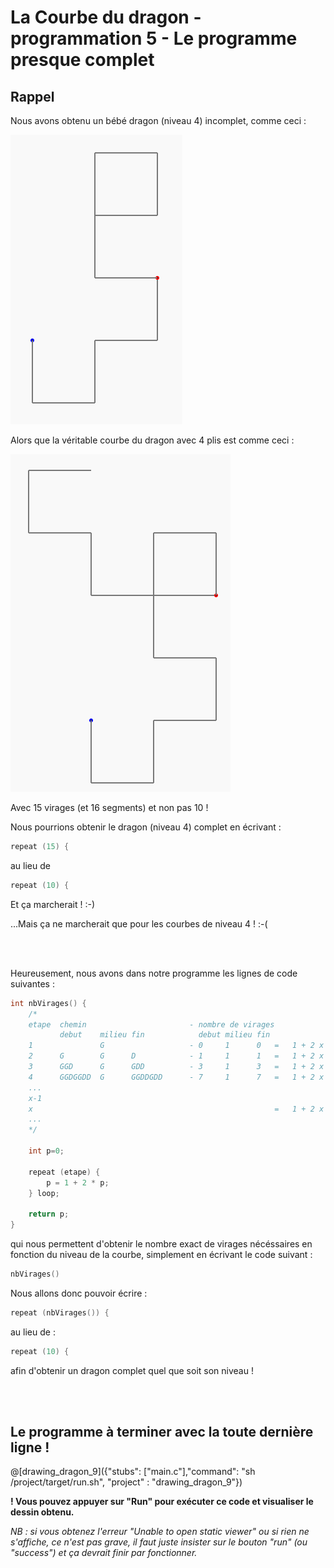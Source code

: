 # La Courbe du dragon - programmation 5 - Le programme presque complet

## Rappel

Nous avons obtenu un bébé dragon (niveau 4) incomplet, comme ceci :

![DragonNiv4_10Virages](img/DragonNiv4_10Virages.PNG) 

Alors que la véritable courbe du dragon avec 4 plis est comme ceci :

![DragonNiv4](img/DragonNiv4.PNG) 

Avec 15 virages (et 16 segments) et non pas 10 !

Nous pourrions obtenir le dragon (niveau 4) complet en écrivant :

```C
repeat (15) {
```

au lieu de 

```C
repeat (10) {
```

Et ça marcherait ! :-)

...Mais ça ne marcherait que pour les courbes de niveau 4 ! :-(

<br><br>

Heureusement, nous avons dans notre programme les lignes de code suivantes :

```C
int nbVirages() {
    /*
    etape  chemin                       - nombre de virages
           debut    milieu fin            debut milieu fin
    1               G                   - 0     1      0   =   1 + 2 x 0  =  1  virage
    2      G        G      D            - 1     1      1   =   1 + 2 x 1  =  3  virages
    3      GGD      G      GDD          - 3     1      3   =   1 + 2 x 3  =  7  virages
    4      GGDGGDD  G      GGDDGDD      - 7     1      7   =   1 + 2 x 7  =  15 virages
    ...
    x-1                                                                   =  p  virages
    x                                                      =   1 + 2 x p        virages
    ...
    */

    int p=0;

    repeat (etape) {
        p = 1 + 2 * p;
    } loop;

    return p;
}
```

qui nous permettent d'obtenir le nombre exact de virages nécéssaires en fonction du niveau de la courbe, simplement en écrivant le code suivant :

```C
nbVirages()
```

Nous allons donc pouvoir écrire :

```C
repeat (nbVirages()) {
```

au lieu de : 

```C
repeat (10) {
```

afin d'obtenir un dragon complet quel que soit son niveau !

<br><br>

## Le programme à terminer avec la toute dernière ligne !

@[drawing_dragon_9]({"stubs": ["main.c"],"command": "sh /project/target/run.sh", "project" : "drawing_dragon_9"})

**! Vous pouvez appuyer sur "Run" pour exécuter ce code et visualiser le dessin obtenu.**

*NB : si vous obtenez l'erreur "Unable to open static viewer" ou si rien ne s'affiche, ce n'est pas grave, il faut juste insister sur le bouton "run" (ou "success") et ça devrait finir par fonctionner.*
